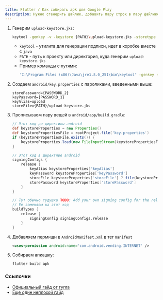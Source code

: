 ```yaml
---
title: Flutter / Как собирать apk для Google Play
description: Нужно сгенерить файлик, добавить пару строк в пару файликов, и можно собирать apk     
---
```


1. Генерим `upload-keystore.jks`:

   ```bash
   keytool -genkey -v -keystore {PATH}\upload-keystore.jks -storetype JKS -keyalg RSA -keysize 2048 -validity 10000 -alias upload
   ```

    - `keytool` - утилита для генерации подписи, идет в коробке вместе с `java` 
    - `PATH` - путь к проекту или директория, куда генерим `upload-keystore.jks`
    - Пример команды с путями:
      ```bash
      "C:\Program Files (x86)\Java\jre1.8.0_251\bin\keytool" -genkey -v -keystore C:\Users\potyk\IdeaProjects\dnew\upload-keystore.jks -storetype JKS -keyalg RSA -keysize 2048 -validity 10000 -alias upload
      ```

2. Создаем `android/key.properties` с пароликами, введенными выше:

   ```
   storePassword={PASSWORD_2}
   keyPassword={PASSWORD_1}
   keyAlias=upload
   storeFile={PATH}/upload-keystore.jks
   ```

3. Прописываем пару вещей в `android/app/build.gradle`:

    ```groovy
    // Этот код до директивы android
    def keystoreProperties = new Properties()
    def keystorePropertiesFile = rootProject.file('key.properties')
    if (keystorePropertiesFile.exists()) {
        keystoreProperties.load(new FileInputStream(keystorePropertiesFile))
    }

    // Этот код в директиве android
    signingConfigs {
        release {
            keyAlias keystoreProperties['keyAlias']
            keyPassword keystoreProperties['keyPassword']
            storeFile keystoreProperties['storeFile'] ? file(keystoreProperties['storeFile']) : null
            storePassword keystoreProperties['storePassword']
        }
    }

    // Тут обычно тудушка TODO: Add your own signing config for the release build
    // Ее заменяем на этот код
    buildTypes {
        release {
            signingConfig signingConfigs.release
        }
    }

    ```

4. Добавляем пермишн в `AndroidManifest.xml` в тег `manifest`

    ```xml
    <uses-permission android:name="com.android.vending.INTERNET" />
    ```

5. Собираем апкашку:

    ```bash
    flutter build apk
    ```

### Ссылочки

- [Официальный гайд от гугла](https://flutter.dev/docs/deployment/android)
- [Еще один неплохой гайд](https://codelabs.developers.google.com/codelabs/flutter-in-app-purchases#3)
